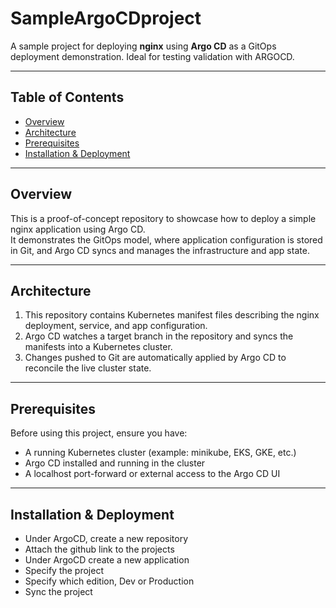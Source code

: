 # SampleArgoCDproject

A sample project for deploying **nginx** using **Argo CD** as a GitOps deployment demonstration. Ideal for testing validation with ARGOCD.

---

## Table of Contents

- [Overview](#overview)  
- [Architecture](#architecture)  
- [Prerequisites](#prerequisites)  
- [Installation & Deployment](#installation--deployment)  



---

## Overview

This is a proof-of-concept repository to showcase how to deploy a simple nginx application using Argo CD.  
It demonstrates the GitOps model, where application configuration is stored in Git, and Argo CD syncs and manages the infrastructure and app state.

---

## Architecture

1. This repository contains Kubernetes manifest files describing the nginx deployment, service, and app configuration.  
2. Argo CD watches a target branch in the repository and syncs the manifests into a Kubernetes cluster.  
3. Changes pushed to Git are automatically applied by Argo CD to reconcile the live cluster state.

---

## Prerequisites

Before using this project, ensure you have:

- A running Kubernetes cluster (example: minikube, EKS, GKE, etc.)  
- Argo CD installed and running in the cluster  
- A localhost port-forward or external access to the Argo CD UI  

---

## Installation & Deployment
- Under ArgoCD, create a new repository
- Attach the github link to the projects
- Under ArgoCD create a new application
- Specify the project
- Specify which edition, Dev or Production
- Sync the project
